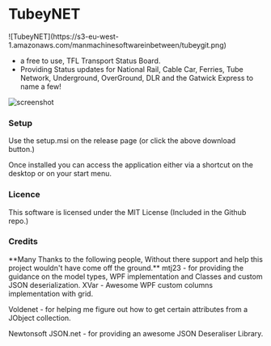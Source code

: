 <h1>TubeyNET</h1>
![TubeyNET](https://s3-eu-west-1.amazonaws.com/manmachinesoftwareinbetween/tubeygit.png)

+ a free to use, TFL Transport Status Board.
+ Providing Status updates for National Rail, Cable Car, Ferries, Tube Network, Underground, OverGround, DLR and the Gatwick Express to name a few!

![screenshot](https://s3-eu-west-1.amazonaws.com/manmachinesoftwareinbetween/snapshotexample.png)


<h3>Setup</h3>

Use the setup.msi on the release page (or click the above download button.)

Once installed you can access the application either via a shortcut on the desktop or on your start menu.



<h3>Licence</h3>
This software is licensed under the MIT License (Included in the Github repo.)

<h3>Credits</h3>
**Many Thanks to the following people, Without there support and help this project wouldn't have come off the ground.**
mtj23 - for providing the guidance on the model types, WPF implementation and Classes and custom JSON deserialization.
XVar - Awesome WPF custom columns implementation with grid.

Voldenet - for helping me figure out how to get certain attributes from a JObject collection.

Newtonsoft JSON.net - for providing an awesome JSON Deseraliser Library.
